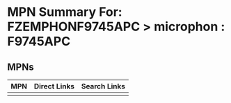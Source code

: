 



# MPN Summary For: FZEMPHONF9745APC > microphon : F9745APC

## MPNs
  

|MPN|Direct Links|Search Links|
| :--- | :--- | :--- |
||||
